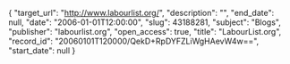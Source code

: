 {
  "target_url": "http://www.labourlist.org/", 
  "description": "", 
  "end_date": null, 
  "date": "2006-01-01T12:00:00", 
  "slug": 43188281, 
  "subject": "Blogs", 
  "publisher": "labourlist.org", 
  "open_access": true, 
  "title": "LabourList.org", 
  "record_id": "20060101T120000/QekD+RpDYFZLiWgHAevW4w==", 
  "start_date": null
}

